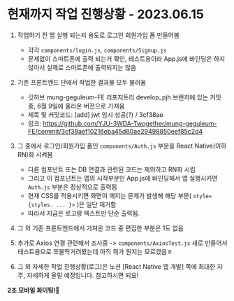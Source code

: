 # 현재까지 작업 진행상황 - 2023.06.15
1. 작업하기 전 앱 실행 되는지 용도로 로그인 회원가입 폼 만들어봄
   - 각각 `components/login.js`, `components/Signup.js`
   - 문제없이 스마트폰에 출력 되는거 확인, 테스트용이라 App.js에 바인딩은 하지 않아서 실제로 스마트폰에 출력되지는 않음
2. 기존 프론트엔드 단에서 작업한 결과물 모두 불러옴
   - 깃허브 mung-geguleum-FE 리포지토리 develop_pjh 브랜치에 있는 커밋 중, 6월 9일에 올라온 버전으로 가져옴
   - 제목 및 커밋코드: [add] jwt 임시 성공(?) / 3cf38ae
   - 링크: https://github.com/YJU-3WDA-Twogether/mung-geguleum-FE/commit/3cf38aef10216eba45d60ae29498850eef85c2d4
3. 그 중에서 로그인/회원가입 폼인 `components/Auth.js` 부분을 React Native(이하 RN)화 시켜봄
   - 다른 컴포넌트 또는 DB 연결과 관련된 코드는 제외하고 RN화 시킴
   - 그리고 이 컴포넌트는 앱의 시작부분인 App.js에 바인딩해서 앱 실행시키면 `Auth.js` 부분은 정상적으로 출력됨
   - 현재 CSS를 적용시키면 화면이 깨지는 문제가 발생해 해당 부분( `style={styles. ... }>` )은 일단 제거함
   - 따라서 지금은 로고랑 텍스트만 단순 출력됨.
4. 그 외 기존 프론트엔드에서 가져온 코드 중 편집한 부분은 1도 없음
5. 추가로 Axios 연결 관련해서 조사중 -> `components/AxiosTest.js` 새로 만들어서 테스트용으로 쪼물딱거려봤는데 아직 뭐가 뭔지는 모르겠음ㅎ

6. 그 외 자세한 작업 진행상황(로그)은 노션 [React Native 앱 개발] 쪽에 최대한 자주, 자세하게 올릴 예정입니다. 참고하시면 되요!

**2조 모바일 화이팅!🤗**